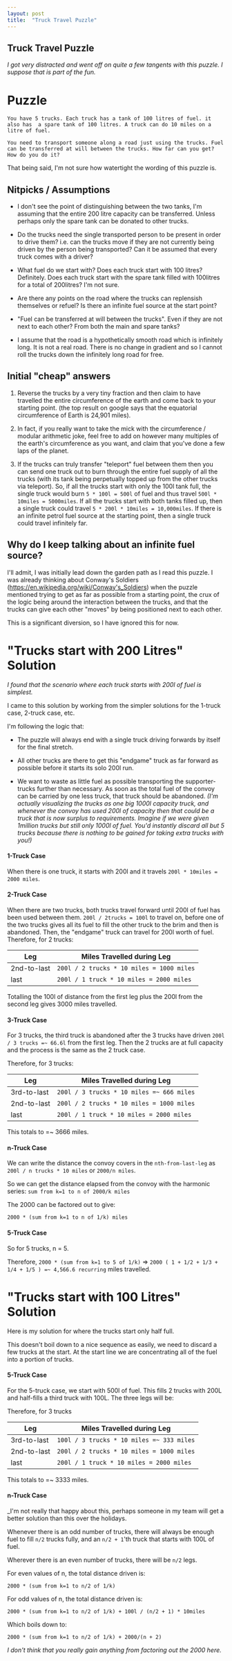```yaml
---
layout: post
title:  "Truck Travel Puzzle"
---
```


## Truck Travel Puzzle

_I got very distracted and went off on quite a few tangents with this puzzle. I suppose that is part of the fun._

# Puzzle

```
You have 5 trucks. Each truck has a tank of 100 litres of fuel. it also has  a spare tank of 100 litres. A truck can do 10 miles on a litre of fuel.

You need to transport someone along a road just using the trucks. Fuel can be transferred at will between the trucks. How far can you get? How do you do it?
```

That being said, I'm not sure how watertight the wording of this puzzle is. 

## Nitpicks / Assumptions

* I don't see the point of distinguishing between the two tanks, I'm assuming that the entire 200 litre capacity can be transferred. Unless perhaps only the spare tank can be donated to other trucks.

* Do the trucks need the single transported person to be present in order to drive them? i.e. can the trucks move if they are not currently being driven by the person being transported? Can it be assumed that every truck comes with a driver?

* What fuel do we start with? Does each truck start with 100 litres? Definitely. Does each truck start with the spare tank filled with 100litres for a total of 200litres? I'm not sure.

* Are there any points on the road where the trucks can replensish themselves or refuel? Is there an infinite fuel source at the start point?

* "Fuel can be transferred at will between the trucks". Even if they are not next to each other? From both the main and spare tanks?

* I assume that the road is a hypothetically smooth road which is infinitely long. It is not a real road. There is no change in gradient and so I cannot roll the trucks down the infinitely long road for free.

## Initial "cheap" answers

1. Reverse the trucks by a very tiny fraction and then claim to have travelled the entire circumference of the earth and come back to your starting point. (the top result on google says that the equatorial circumference of Earth is 24,901 miles).

2. In fact, if you really want to take the mick with the circumference / modular arithmetic joke, feel free to add on however many multiples of the earth's circumference as you want, and claim that you've done a few laps of the planet.

3. If the trucks can truly transfer "teleport" fuel between them then you can send one truck out to burn through the entire fuel supply of all the trucks (with its tank being perpetually topped up from the other trucks via teleport). So, if all the trucks start with only the 100l tank full, the single truck would burn `5 * 100l = 500l` of fuel and thus travel `500l * 10miles = 5000miles`. If all the trucks start with both tanks filled up, then a single truck could travel `5 * 200l * 10miles = 10,000miles`. If there is an infinite petrol fuel source at the starting point, then a single truck could travel infinitely far.

## Why do I keep talking about an infinite fuel source?

I'll admit, I was initially lead down the garden path as I read this puzzle. I was already thinking about Conway's Soldiers (https://en.wikipedia.org/wiki/Conway's_Soldiers) when the puzzle mentioned trying to get as far as possible from a starting point, the crux of the logic being around the interaction between the trucks, and that the trucks can give each other "moves" by being positioned next to each other.

This is a significant diversion, so I have ignored this for now.

# "Trucks start with 200 Litres" Solution

_I found that the scenario where each truck starts with 200l of fuel is simplest._

I came to this solution by working from the simpler solutions for the 1-truck case, 2-truck case, etc.

I'm following the logic that:

* The puzzle will always end with a single truck driving forwards by itself for the final stretch.

* All other trucks are there to get this "endgame" truck as far forward as possible before it starts its solo 200l run.

* We want to waste as little fuel as possible transporting the supporter-trucks further than necessary. As soon as the total fuel of the convoy can be carried by one less truck, that truck should be abandoned. _(I'm actually visualizing the trucks as one big 1000l capacity truck, and whenever the convoy has used 200l of capacity then that could be a truck that is now surplus to requirements. Imagine if we were given 1million trucks but still only 1000l of fuel. You'd instantly discard all but 5 trucks because there is nothing to be gained for taking extra trucks with you!)_

#### 1-Truck Case
When there is one truck, it starts with 200l and it travels `200l * 10miles = 2000 miles`.

#### 2-Truck Case
When there are two trucks, both trucks travel forward until 200l of fuel has been used between them. `200l / 2trucks = 100l` to travel on, before one of the two trucks gives all its fuel to fill the other truck to the brim and then is abandoned. Then, the "endgame" truck can travel for 200l worth of fuel.
Therefore, for 2 trucks:

|Leg|Miles Travelled during Leg|
|---|--------------------------|
|2nd-to-last|`200l / 2 trucks * 10 miles = 1000 miles`|
|last|`200l / 1 truck * 10 miles = 2000 miles`|

Totalling the 100l of distance from the first leg plus the 200l from the second leg gives 3000 miles travelled.

#### 3-Truck Case

For 3 trucks, the third truck is abandoned after the 3 trucks have driven `200l / 3 trucks =~ 66.6l` from the first leg. Then the 2 trucks are at full capacity and the process is the same as the 2 truck case.


Therefore, for 3 trucks:

|Leg|Miles Travelled during Leg|
|---|--------------------------|
|3rd-to-last|`200l / 3 trucks * 10 miles =~ 666 miles`|
|2nd-to-last|`200l / 2 trucks * 10 miles = 1000 miles`|
|last|`200l / 1 truck * 10 miles = 2000 miles`|

This totals to =~ 3666 miles.

#### n-Truck Case

We can write the distance the convoy covers in the `nth-from-last-leg` as `200l / n trucks * 10 miles` or `2000/n miles`.

So we can get the distance elapsed from the convoy with the harmonic series:
`sum from k=1 to n of 2000/k miles`

The 2000 can be factored out to give:

`2000 * (sum from k=1 to n of 1/k) miles`

#### 5-Truck Case

So for 5 trucks, n = 5.

Therefore, `2000 * (sum from k=1 to 5 of 1/k)` => `2000 ( 1 + 1/2 + 1/3 + 1/4 + 1/5 ) =~ 4,566.6 recurring` miles travelled.

# "Trucks start with 100 Litres" Solution

Here is my solution for where the trucks start only half full.

This doesn't boil down to a nice sequence as easily, we need to discard a few trucks at the start. At the start line we are concentrating all of the fuel into a portion of trucks.

#### 5-Truck Case

For the 5-truck case, we start with 500l of fuel. This fills 2 trucks with 200L and half-fills a third truck with 100L. The three legs will be:

Therefore, for 3 trucks

|Leg|Miles Travelled during Leg|
|---|--------------------------|
|3rd-to-last|`100l / 3 trucks * 10 miles =~ 333 miles`|
|2nd-to-last|`200l / 2 trucks * 10 miles = 1000 miles`|
|last|`200l / 1 truck * 10 miles = 2000 miles`|

This totals to =~ 3333 miles.

#### n-Truck Case

_I'm not really that happy about this, perhaps someone in my team will get a better solution than this over the holidays.

Whenever there is an odd number of trucks, there will always be enough fuel to fill `n/2` trucks fully, and an `n/2 + 1`'th truck that starts with 100L of fuel.

Wherever there is an even number of trucks, there will be `n/2` legs.

For even values of n, the total distance driven is:

`2000 * (sum from k=1 to n/2 of 1/k)`

For odd values of n, the total distance driven is:

`2000 * (sum from k=1 to n/2 of 1/k) + 100l / (n/2 + 1) * 10miles`

Which boils down to:

`2000 * (sum from k=1 to n/2 of 1/k) + 2000/(n + 2)`

_I don't think that you really gain anything from factoring out the 2000 here._